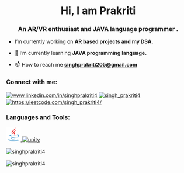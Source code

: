 <h1 align="center">Hi, I am Prakriti</h1>
<h3 align="center">An AR/VR enthusiast and JAVA language programmer .</h3>

- I’m currently working on **AR based projects and my DSA.**

- 🌱 I’m currently learning **JAVA programming language.**

- 📫 How to reach me **singhprakriti205@gmail.com**

<h3 align="left">Connect with me:</h3>
<p align="left">
<a href="https://linkedin.com/in/www.linkedin.com/in/singhprakriti4" target="blank"><img align="center" src="https://raw.githubusercontent.com/rahuldkjain/github-profile-readme-generator/master/src/images/icons/Social/linked-in-alt.svg" alt="www.linkedin.com/in/singhprakriti4" height="30" width="40" /></a>
<a href="https://instagram.com/singh_prakriti4" target="blank"><img align="center" src="https://raw.githubusercontent.com/rahuldkjain/github-profile-readme-generator/master/src/images/icons/Social/instagram.svg" alt="singh_prakriti4" height="30" width="40" /></a>
<a href="https://www.leetcode.com/https://leetcode.com/singh_prakriti4/" target="blank"><img align="center" src="https://raw.githubusercontent.com/rahuldkjain/github-profile-readme-generator/master/src/images/icons/Social/leet-code.svg" alt="https://leetcode.com/singh_prakriti4/" height="30" width="40" /></a>
</p>

<h3 align="left">Languages and Tools:</h3>
<p align="left"> <a href="https://www.java.com" target="_blank" rel="noreferrer"> <img src="https://raw.githubusercontent.com/devicons/devicon/master/icons/java/java-original.svg" alt="java" width="40" height="40"/> </a> <a href="https://unity.com/" target="_blank" rel="noreferrer"> <img src="https://www.vectorlogo.zone/logos/unity3d/unity3d-icon.svg" alt="unity" width="40" height="40"/> </a> </p>

<p><img align="center" src="https://github-readme-stats.vercel.app/api/top-langs?username=singhprakriti4&show_icons=true&locale=en&layout=compact" alt="singhprakriti4" /></p>

<p><img align="center" src="https://github-readme-streak-stats.herokuapp.com/?user=singhprakriti4&" alt="singhprakriti4" /></p>

